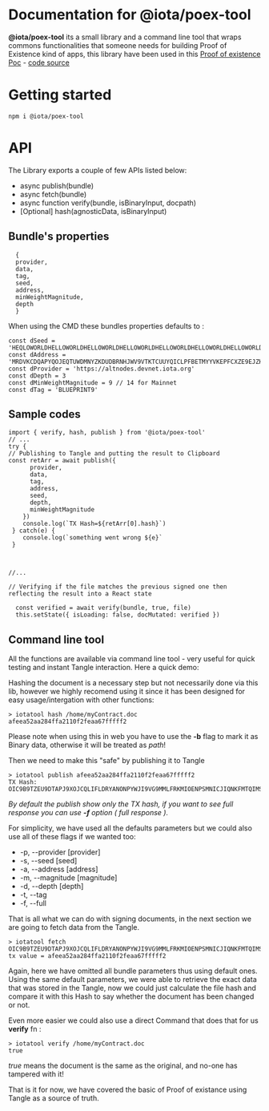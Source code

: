 # Documentation for @iota/poex-tool
**@iota/poex-tool** its a small library and a command line tool that wraps commons functionalities that someone needs for building Proof of Existence kind of apps, this library have been used in this [Proof of existence Poc](https://iota-poex.dag.sh) - [code source](https://github.com/iotaledger/poc-document-immutable-blueprint)

# Getting started
```
npm i @iota/poex-tool
```

# API

The Library exports a couple of few APIs listed below:


* async publish(bundle)
* async fetch(bundle)
* async function verify(bundle, isBinaryInput, docpath)
* [Optional] hash(agnosticData, isBinaryInput)

## Bundle's properties

```
  {
  provider,
  data,
  tag,
  seed,
  address,
  minWeightMagnitude,
  depth
  }
```

When using the CMD these bundles properties defaults to :

```
const dSeed = 'HEQLOWORLDHELLOWORLDHELLOWORLDHELLOWORLDHELLOWORLDHELLOWORLDHELLOWORLDHELLOWORL9D'
const dAddress = 'MRDVKCDQAPYQOJEQTUWDMNYZKDUDBRNHJWV9VTKTCUUYQICLPFBETMYYVKEPFCXZE9EJZHFUWJZVEWUCWSGDUVMOYD'
const dProvider = 'https://altnodes.devnet.iota.org'
const dDepth = 3
const dMinWeightMagnitude = 9 // 14 for Mainnet
const dTag = 'BLUEPRINT9'
```

## Sample codes

```
import { verify, hash, publish } from '@iota/poex-tool'
// ...
try {
// Publishing to Tangle and putting the result to Clipboard
const retArr = await publish({
      provider,
      data,
      tag,
      address,
      seed,
      depth,
      minWeightMagnitude
    })
    console.log(`TX Hash=${retArr[0].hash}`)
 } catch(e) {
    console.log(`something went wrong ${e}`
 }



//...

// Verifying if the file matches the previous signed one then reflecting the result into a React state

  const verified = await verify(bundle, true, file)
  this.setState({ isLoading: false, docMutated: verified })

```

## Command line tool

All the functions are available via command line tool - very useful for quick testing and instant Tangle interaction.
Here a quick demo:

Hashing the document is a necessary step but not necessarily done via this lib, however we highly recomend using it since it has been designed for easy usage/intergation with other functions:

```
> iotatool hash /home/myContract.doc
afeea52aa284ffa2110f2feaa67fffff2
```
Please note when using this in web you have to use the **-b** flag to mark it as Binary data, otherwise it will be treated as *path*!

Then we need to make this "safe" by publishing it to Tangle

```
> iotatool publish afeea52aa284ffa2110f2feaa67fffff2
TX Hash: OIC9B9TZEU9DTAPJ9XOJCQLIFLDRYANONPYWJI9VG9MMLFRKMIOENPSMNICJIQNKFMTQIMSSGOOJIH999
```

*By default the publish show only the TX hash, if you want to see full response you can use **-f** option ( full response ).*


For simplicity, we have used all the defaults parameters but we could also use all of these flags if we wanted too:

* -p, --provider [provider]
* -s, --seed [seed]
* -a, --address [address]
* -m, --magnitude [magnitude]
* -d, --depth [depth]
* -t, --tag
* -f, --full 

That is all what we can do with signing documents, in the next section we are going to fetch data from the Tangle.


```
> iotatool fetch OIC9B9TZEU9DTAPJ9XOJCQLIFLDRYANONPYWJI9VG9MMLFRKMIOENPSMNICJIQNKFMTQIMSSGOOJIH999
tx value = afeea52aa284ffa2110f2feaa67fffff2
```
Again, here we have omitted all bundle parameters thus using default ones.
Using the same default parameters, we were able to retrieve the exact data that was stored in the Tangle, now we could just calculate the file hash and compare it with this Hash to say whether the document has been changed or not.

Even more easier we could also use a direct Command that does that for us **verify** fn :


```
> iotatool verify /home/myContract.doc
true
```

*true* means the document is the same as the original, and no-one has tampered with it!




That is it for now, we have covered the basic of Proof of existance using Tangle as a source of truth.
